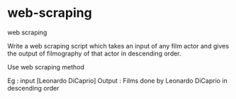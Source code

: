 # web-scraping
web scraping

Write a web scraping script which takes an input of any film actor and gives the output of filmography of that actor in descending order.

Use web scraping method

Eg : 
input [Leonardo DiCaprio]
Output : Films done by Leonardo DiCaprio in descending order
